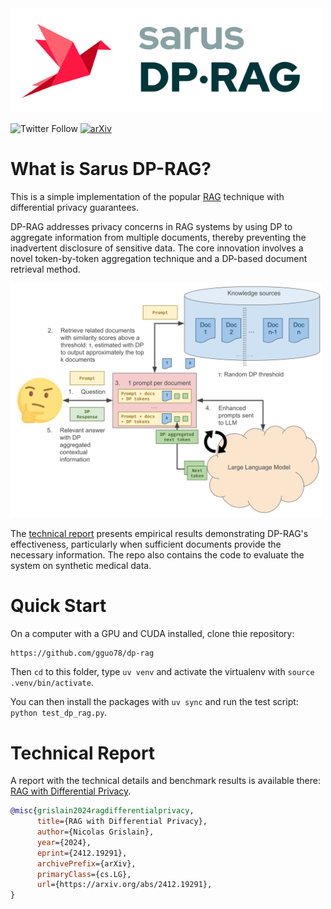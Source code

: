 <img src=images/logo-dp-rag.png width=500/> 

![Twitter Follow](https://img.shields.io/twitter/follow/Sarus_tech?style=social)
[![arXiv](https://img.shields.io/badge/arXiv-2412.19291v1-b31b1b.svg)](https://arxiv.org/abs/2412.19291v1)

# What is Sarus DP-RAG?

This is a simple implementation of the popular [RAG](https://proceedings.neurips.cc/paper/2020/hash/6b493230205f780e1bc26945df7481e5-Abstract.html) technique with differential privacy guarantees.

DP-RAG addresses privacy concerns in RAG systems by using DP to aggregate information from multiple documents, thereby preventing the inadvertent disclosure of sensitive data. The core innovation involves a novel token-by-token aggregation technique and a DP-based document retrieval method.

<img src=documents/figures/DP-RAG.svg width=500/>

The [technical report](#technical-report) presents empirical results demonstrating DP-RAG's effectiveness, particularly when sufficient documents provide the necessary information. The repo also contains the code to evaluate the system on synthetic medical data.

# Quick Start

On a computer with a GPU and CUDA installed, clone thie repository:

```sh
https://github.com/gguo78/dp-rag
```

Then `cd` to this folder, type `uv venv` and activate the virtualenv with `source .venv/bin/activate`.

You can then install the packages with `uv sync` and run the test script: `python test_dp_rag.py`.

# Technical Report

A report with the technical details and benchmark results is available there: [RAG with Differential Privacy](https://www.arxiv.org/pdf/2412.19291).
```bibtex
@misc{grislain2024ragdifferentialprivacy,
      title={RAG with Differential Privacy}, 
      author={Nicolas Grislain},
      year={2024},
      eprint={2412.19291},
      archivePrefix={arXiv},
      primaryClass={cs.LG},
      url={https://arxiv.org/abs/2412.19291}, 
}
```
